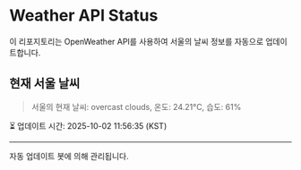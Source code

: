 
# Weather API Status

이 리포지토리는 OpenWeather API를 사용하여 서울의 날씨 정보를 자동으로 업데이트합니다.

## 현재 서울 날씨
> 서울의 현재 날씨: overcast clouds, 온도: 24.21°C, 습도: 61%

⏳ 업데이트 시간: 2025-10-02 11:56:35 (KST)

---
자동 업데이트 봇에 의해 관리됩니다.
